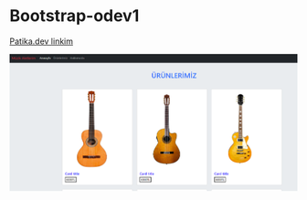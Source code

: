 # Bootstrap-odev1

[Patika.dev linkim](https://app.patika.dev/akslepis)

![resim](/Bootstrap/Bootstrap-odev1/odev.png)
